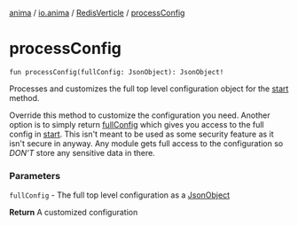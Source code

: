 [anima](../../index.md) / [io.anima](../index.md) / [RedisVerticle](index.md) / [processConfig](./process-config.md)

# processConfig

`fun processConfig(fullConfig: JsonObject): JsonObject!`

Processes and customizes the full top level configuration object for the [start](../-anima-verticle/start.md) method.

Override this method to customize the configuration you need. Another option is to simply
return [fullConfig](../-anima-verticle/process-config.md#io.anima.AnimaVerticle$processConfig(io.vertx.core.json.JsonObject)/fullConfig) which gives you access to the full config in [start](../-anima-verticle/start.md). This isn't meant
to be used as some security feature as it isn't secure in anyway. Any module gets full access
to the configuration so *DON'T* store any sensitive data in there.

### Parameters

`fullConfig` - The full top level configuration as a [JsonObject](#)

**Return**
A customized configuration

